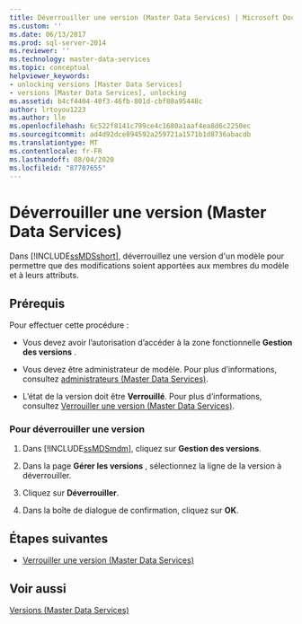 ```yaml
---
title: Déverrouiller une version (Master Data Services) | Microsoft Docs
ms.custom: ''
ms.date: 06/13/2017
ms.prod: sql-server-2014
ms.reviewer: ''
ms.technology: master-data-services
ms.topic: conceptual
helpviewer_keywords:
- unlocking versions [Master Data Services]
- versions [Master Data Services], unlocking
ms.assetid: b4cf4404-40f3-46fb-801d-cbf80a95448c
author: lrtoyou1223
ms.author: lle
ms.openlocfilehash: 6c522f8141c799ce4c1680a1aaf4ea8d6c2250ec
ms.sourcegitcommit: ad4d92dce894592a259721a1571b1d8736abacdb
ms.translationtype: MT
ms.contentlocale: fr-FR
ms.lasthandoff: 08/04/2020
ms.locfileid: "87707655"
---
```

# <a name="unlock-a-version-master-data-services"></a>Déverrouiller une version (Master Data Services)
  Dans [!INCLUDE[ssMDSshort](../includes/ssmdsshort-md.md)], déverrouillez une version d'un modèle pour permettre que des modifications soient apportées aux membres du modèle et à leurs attributs.  
  
## <a name="prerequisites"></a>Prérequis  
 Pour effectuer cette procédure :  
  
-   Vous devez avoir l’autorisation d’accéder à la zone fonctionnelle **Gestion des versions** .  
  
-   Vous devez être administrateur de modèle. Pour plus d’informations, consultez [administrateurs &#40;Master Data Services&#41;](administrators-master-data-services.md).  
  
-   L’état de la version doit être **Verrouillé**. Pour plus d’informations, consultez [Verrouiller une version &#40;Master Data Services&#41;](../../2014/master-data-services/lock-a-version-master-data-services.md).  
  
### <a name="to-unlock-a-version"></a>Pour déverrouiller une version  
  
1.  Dans [!INCLUDE[ssMDSmdm](../includes/ssmdsmdm-md.md)], cliquez sur **Gestion des versions**.  
  
2.  Dans la page **Gérer les versions** , sélectionnez la ligne de la version à déverrouiller.  
  
3.  Cliquez sur **Déverrouiller**.  
  
4.  Dans la boîte de dialogue de confirmation, cliquez sur **OK**.  
  
## <a name="next-steps"></a>Étapes suivantes  
  
-   [Verrouiller une version &#40;Master Data Services&#41;](../../2014/master-data-services/lock-a-version-master-data-services.md)  
  
## <a name="see-also"></a>Voir aussi  
 [Versions &#40;Master Data Services&#41;](../../2014/master-data-services/versions-master-data-services.md)  
  
  
